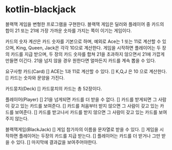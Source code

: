 # kotlin-blackjack

블랙잭 게임을 변형한 프로그램을 구현한다. 블랙잭 게임은 딜러와 플레이어 중 카드의 합이 21 또는 21에 가장 가까운 숫자를 가지는 쪽이 이기는 게임이다.

카드의 숫자 계산은 카드 숫자를 기본으로 하며, 예외로 Ace는 1 또는 11로 계산할 수 있으며, King, Queen, Jack은 각각 10으로 계산한다.
게임을 시작하면 플레이어는 두 장의 카드를 지급 받으며, 두 장의 카드 숫자를 합쳐 21을 초과하지 않으면서 21에 가깝게 만들면 이긴다. 21을 넘지 않을 경우 원한다면 얼마든지 카드를 계속 뽑을 수 있다.

요구사항
카드(Card)
[] ACE는 1과 11로 계산할 수 있다.
[] K,Q,J 은 10 으로 계산한다.
[] 카드는 숫자와 문양을 가진다.

카드뭉치(Deck)
[] 카드뭉치의 카드는 총 52장이다.

플레이어(Player)
[] 21을 넘게되면 카드를 더 받을 수 없다.
[] 카드를 받게되면 그 사람이 갖고 있는 카드를 보여준다.
[] 카드를 처음부터 받지 않으면 그 사람이 갖고 있는 카드를 보여준다.
[] 카드를 받고나서 카드를 받지 않으면 그 사람이 갖고 있는 카드를 보여주지 않는다.

블랙잭게임(BlackJack)
[] 게임 참가자의 이름을 문자열로 받을 수 있다.
[] 게임을 시작하면 플레이어는 두장의 카드를 지급 받는다.
[] 플레이어는 카드를 더 받거나 그만 받을 수 있다.
[] 마지막에 결과값을 보여주어야한다.


